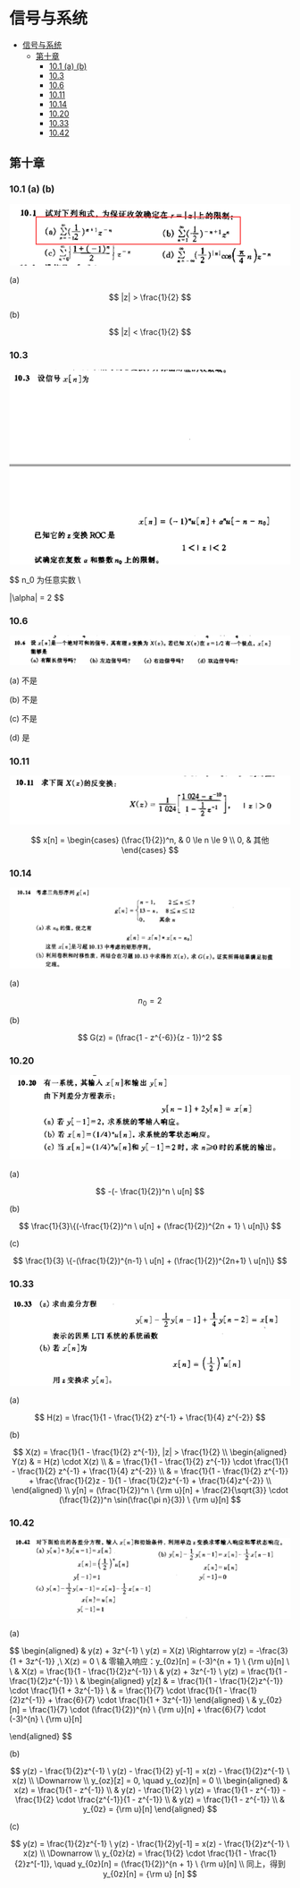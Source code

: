 # 信号与系统

- [信号与系统](#信号与系统)
  - [第十章](#第十章)
    - [10.1 (a) (b)](#101-a-b)
    - [10.3](#103)
    - [10.6](#106)
    - [10.11](#1011)
    - [10.14](#1014)
    - [10.20](#1020)
    - [10.33](#1033)
    - [10.42](#1042)


## 第十章

### 10.1 (a) (b)

![10.1](./10.1.png)

(a)

$$
|z| > \frac{1}{2}
$$

(b)

$$
|z| < \frac{1}{2}
$$

### 10.3

![10.3](./10.3.png)

$$
n_0 为任意实数 \\

|\alpha| = 2
$$

### 10.6

![10.6](./10.6.png)

(a) 不是

(b) 不是

(c) 不是

(d) 是

### 10.11

![10.11](./10.11.png)

$$
x[n] = 
\begin{cases}
  (\frac{1}{2})^n, & 0 \le n \le 9 \\
  0, & 其他
\end{cases}
$$

### 10.14

![10.14](./10.14.png)

(a)

$$
n_0 = 2
$$

(b)

$$
G(z) = (\frac{1 - z^{-6}}{z - 1})^2
$$

### 10.20

![10.20](./10.20.png)

(a)

$$
-(- \frac{1}{2})^n \ u[n]
$$

(b)

$$
\frac{1}{3}\{(-\frac{1}{2})^n \ u[n] + (\frac{1}{2})^{2n + 1} \ u[n]\}
$$

(c)

$$
\frac{1}{3} \{-(\frac{1}{2})^{n-1} \ u[n] + (\frac{1}{2})^{2n+1} \ u[n]\}
$$

### 10.33

![10.33](./10.33.png)

(a)

$$
H(z) = \frac{1}{1 - \frac{1}{2} z^{-1} + \frac{1}{4} z^{-2}}
$$

(b)

$$
X(z) = \frac{1}{1 - \frac{1}{2} z^{-1}}, |z| > \frac{1}{2}
\\
\begin{aligned}
  Y(z) & = H(z) \cdot X(z) \\
       & = \frac{1}{1 - \frac{1}{2} z^{-1}} \cdot \frac{1}{1 - \frac{1}{2} z^{-1} + \frac{1}{4} z^{-2}} \\
       & = \frac{1}{1 - \frac{1}{2} z^{-1}} + \frac{\frac{1}{2}z - 1}{1 - \frac{1}{2}z^{-1} + \frac{1}{4}z^{-2}} \\
\end{aligned}
\\
y[n] = (\frac{1}{2})^n \ {\rm u}[n] + \frac{2}{\sqrt{3}} \cdot (\frac{1}{2})^n \sin(\frac{\pi n}{3}) \ {\rm u}[n]
$$

### 10.42

![10.42](./10.42.png)

(a)

$$
\begin{aligned}
  & y(z) + 3z^{-1} \ y(z) = X(z) \Rightarrow y(z) = -\frac{3}{1 + 3z^{-1}} ,\ X(z) = 0 \\
  & 零输入响应：y_{0z}[n] = (-3)^{n + 1} \ {\rm u}[n] \\
  \\
  & X(z) = \frac{1}{1 - \frac{1}{2}z^{-1}} \\
  & y(z) + 3z^{-1} \ y(z) = \frac{1}{1 - \frac{1}{2}z^{-1}} \\
  & \begin{aligned}
      y[z] & = \frac{1}{1 - \frac{1}{2}z^{-1}} \cdot \frac{1}{1 + 3z^{-1}} \\
           & = \frac{1}{7} \cdot \frac{1}{1 - \frac{1}{2}z^{-1}} + \frac{6}{7} \cdot \frac{1}{1 + 3z^{-1}}
    \end{aligned} \\
  & y_{0z}[n] = \frac{1}{7} \cdot (\frac{1}{2})^{n} \ {\rm u}[n] + \frac{6}{7} \cdot (-3)^{n} \ {\rm u}[n]

\end{aligned}
$$

(b)

$$
y(z) - \frac{1}{2}z^{-1} \ y(z) - \frac{1}{2} y[-1] = x(z) - \frac{1}{2}z^{-1} \ x(z) \\
\Downarrow \\
y_{oz}[z] = 0, \quad y_{oz}[n] = 0 \\
\begin{aligned}
  & x(z) = \frac{1}{1 - z^{-1}} \\
  & y(z) - \frac{1}{2} \ y(z) = \frac{1}{1 - z^{-1}} - \frac{1}{2} \cdot \frac{z^{-1}}{1 - z^{-1}} \\
  & y(z) = \frac{1}{1 - z^{-1}} \\
  & y_{0z} = {\rm u}[n]
\end{aligned}
$$

(c)

$$
y(z) = \frac{1}{2}z^{-1} \ y(z) - \frac{1}{2}y[-1] = x(z) - \frac{1}{2}z^{-1} \ x(z) \\
\Downarrow \\
y_{0z}(z) = \frac{1}{2} \cdot \frac{1}{1 - \frac{1}{2}z^[-1]}, \quad y_{0z}[n] = (\frac{1}{2})^{n + 1} \ {\rm u}[n] \\
同上，得到 y_{0z}[n] = {\rm u} [n]
$$
